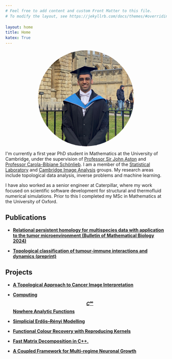 ```yaml
---
# Feel free to add content and custom Front Matter to this file.
# To modify the layout, see https://jekyllrb.com/docs/themes/#overriding-theme-defaults

layout: home
title: Home
katex: True
---
```

<!---
<img src="assets/images/1677599116458.jpeg" width="50%" alt="description" style="display: block; margin: auto;">
-->
<img src="assets/images/1677599116458.jpeg" style="border-radius: 50%; width: 300px; height: 300px; object-fit: cover; display: block; margin: auto;">



I'm currently a first year PhD student in Mathematics at the University of Cambridge, under the supervision of [Professor Sir John Aston](https://www.statslab.cam.ac.uk/~jada2/) and [Professor Carola-Bibiane Schönlieb](https://www.damtp.cam.ac.uk/person/cbs31). I am a member of the [Statistical Laboratory](https://www.statslab.cam.ac.uk/) and [Cambridge Image Analysis](https://www.damtp.cam.ac.uk/research/cia/cambridge-image-analysis) groups. My research areas include topological data analysis, inverse problems and machine learning.

I have also worked as a senior engineer at Caterpillar, where my work focused on scientific software development for structural and thermofluid numerical simulations. Prior to this I completed my MSc in Mathematics at the University of Oxford.

## Publications
- [**Relational persistent homology for multispecies data with application to the tumor microenvironment (Bulletin of Mathematical Biology 2024)**](https://link.springer.com/article/10.1007/s11538-024-01353-6)

- [**Topological classification of tumour-immune interactions and dynamics (preprint)**](https://arxiv.org/abs/2308.05294)

## Projects

- [**A Topological Approach to Cancer Image Interpretation**](projects/tdaproject)
<!---
Using existing and novel methods from TDA to analyse an agent based model describing the immune response to tumours. We use ML techniques to perform a binary classification task and a regression task of the topological feature vectors and improve upon benchmark accuracies set by more conventional statistics. 
-->

- [**Computing $$C^{\infty}$$ Nowhere Analytic Functions**](projects/aofproject)
<!---Investigating convergence rates of the polynomial approximation to different classes of continuous functions. We review theorems for continuously differentiable functions and analytic functions. We then investigate $$C^{\infty}$$ nowehere analytic functions. We derive some new theoretical bounds on a subclass of these niche functions and verify our bounds computationally using Matlab.
-->

- [**Simplicial Erdős–Rényi Modelling**](projects/smproject)

<!---We investigate various analogues of the Erdős–Rényi random network for simplicial complexes. We derive the degree distributions for one particular generalisation of the ER graph and verify it numerically. We then investigate the importance of higher order interactions by building SIR models on our random simplicial complexes and compare results to the case for graphs. Computations done using the NetworkX Python library.
-->
- [**Functional Colour Recovery with Reproducing Kernels**](projects/optimproject)


<!---We use functional analysis and optimisation to recolour grey-scale images given colour information at a small number of pixels. We investigate the impact of different parameters in the colour recovery process. 
-->
- [**Fast Matrix Decomposition in C++.**](projects/cppproject)


<!---We program a matrix class in C++. Operators have been overloaded to allow for robust, Matlab-like functionality. We implement Gaussian elimination, GMRES, QR and other numerical linear algebra algorithms. We verify our implementations by solving PDEs using the finite element method. 
-->
- [**A Coupled Framework for Multi-regime Neuronal Growth**](projects/mbproject)

<!---We investigate two different theories which model the growth of neurons in the brain. We build a coupled model which agrees with both theories in their respective regimes. We provide analytic solutions to the coupled model in a simplified case, and numerical solutions for the full PDE. 
-->
